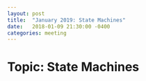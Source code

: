 ```yaml
---
layout: post
title:  "January 2019: State Machines"
date:   2018-01-09 21:30:00 -0400
categories: meeting
---
```


# Topic: State Machines 

